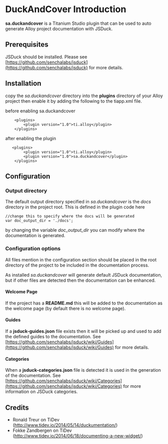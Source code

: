 # DuckAndCover Introduction

**sa.duckandcover** is a Titanium Studio plugin that can be used to auto generate Alloy project documentation with JSDuck.


## Prerequisites

JSDuck should be installed. Please see [https://github.com/senchalabs/jsduck](https://github.com/senchalabs/jsduck) for more details.


## Installation

copy the *sa.duckandcover* directory into the **plugins** directory of your Alloy project then enable it by adding the following to the tiapp.xml file.

before enabling sa.duckandcover

```
    <plugins>
        <plugin version="1.0">ti.alloy</plugin>
    </plugins>
```

after enabling the plugin

```
   <plugins>
        <plugin version="1.0">ti.alloy</plugin>
        <plugin version="1.0">sa.duckandcover</plugin>
    </plugins>
```

## Configuration


### Output directory

The default output directory specified in *sa.duckandcover* is the *docs* directory in the project root. This is defined in the plugin code here

```
//change this to specify where the docs will be generated
var doc_output_dir = './docs';
```

by changing the variable *doc_output_dir* you can modify where the documentation is generated.

### Configuration options

All files mention in the configuration section should be placed in the root directory of the project to be included in the documentation process.

As installed *sa.duckandcover* will generate default JSDuck documentation, but if other files are detected then the documentation can be enhanced.

#### Welcome Page
 
If the project has a **README.md** this will be added to the documentation as the welcome page (by default there is no welcome page).

#### Guides

If a **jsduck-guides.json** file exists then it will be picked up and used to add the defined guides to the documentation. See [https://github.com/senchalabs/jsduck/wiki/Guides](https://github.com/senchalabs/jsduck/wiki/Guides) for more details.

#### Categories

When a **jsduck-categories.json** file is detected it is used in the generation of the documentation. See [https://github.com/senchalabs/jsduck/wiki/Categories](https://github.com/senchalabs/jsduck/wiki/Categories) for more information on JSDuck categories.

## Credits

 - Ronald Treur on TiDev (http://www.tidev.io/2014/05/14/duckumentation/)
 - Fokke Zandbergen on TiDev (http://www.tidev.io/2014/06/18/documenting-a-new-widget/)

